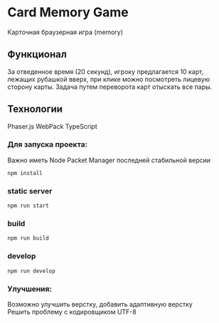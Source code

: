 # Card Memory Game

Карточная браузерная игра (memory)

## Функционал

За отведенное время (20 секунд), игроку предлагается 
10 карт, лежащих рубашкой вверх, при клике можно посмотреть лицевую
сторону карты. Задача путем переворота карт отыскать все пары.

## Технологии
Phaser.js
WebPack
TypeScript


### Для запуска проекта:

Важно иметь Node Packet Manager последней стабильной версии

```
npm install
```

### static server

```
npm run start
```

### build

```
npm run build
```

### develop

```
npm run develop
```


### Улучшения:
Возможно улучшить верстку, добавить адаптивную верстку \
Решить проблему с кодировщиком UTF-8
